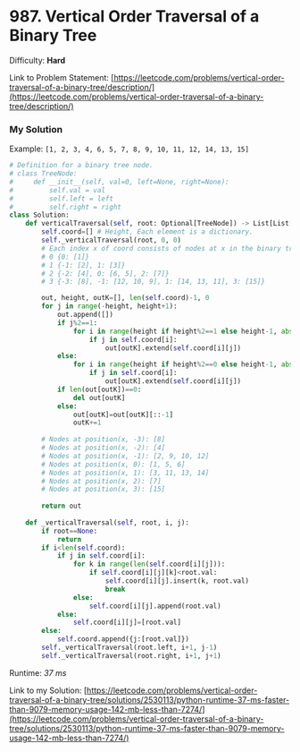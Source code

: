 # 987. Vertical Order Traversal of a Binary Tree

Difficulty: **Hard**

Link to Problem Statement: [https://leetcode.com/problems/vertical-order-traversal-of-a-binary-tree/description/](https://leetcode.com/problems/vertical-order-traversal-of-a-binary-tree/description/)

### My Solution

Example: `[1, 2, 3, 4, 6, 5, 7, 8, 9, 10, 11, 12, 14, 13, 15]`

```python
# Definition for a binary tree node.
# class TreeNode:
#     def __init__(self, val=0, left=None, right=None):
#         self.val = val
#         self.left = left
#         self.right = right
class Solution:
    def verticalTraversal(self, root: Optional[TreeNode]) -> List[List[int]]:
        self.coord=[] # Height, Each element is a dictionary.
        self._verticalTraversal(root, 0, 0)
        # Each index x of coord consists of nodes at x in the binary tree:
		# 0 {0: [1]}
		# 1 {-1: [2], 1: [3]}
		# 2 {-2: [4], 0: [6, 5], 2: [7]}
		# 3 {-3: [8], -1: [12, 10, 9], 1: [14, 13, 11], 3: [15]}

        out, height, outK=[], len(self.coord)-1, 0
        for j in range(-height, height+1):
            out.append([])
            if j%2==1:
                for i in range(height if height%2==1 else height-1, abs(j)-1, -2):
                    if j in self.coord[i]:
                        out[outK].extend(self.coord[i][j])
            else:
                for i in range(height if height%2==0 else height-1, abs(j)-1, -2):
                    if j in self.coord[i]:
                        out[outK].extend(self.coord[i][j])
            if len(out[outK])==0:
                del out[outK]
            else:
                out[outK]=out[outK][::-1]
                outK+=1
				
		# Nodes at position(x, -3): [8]
		# Nodes at position(x, -2): [4]
		# Nodes at position(x, -1): [2, 9, 10, 12]
		# Nodes at position(x, 0): [1, 5, 6]
		# Nodes at position(x, 1): [3, 11, 13, 14]
		# Nodes at position(x, 2): [7]
		# Nodes at position(x, 3): [15]
		
        return out
        
    def _verticalTraversal(self, root, i, j):
        if root==None:
            return
        if i<len(self.coord):
            if j in self.coord[i]:
                for k in range(len(self.coord[i][j])):
                    if self.coord[i][j][k]<root.val:
                        self.coord[i][j].insert(k, root.val)
                        break
                else:
                    self.coord[i][j].append(root.val)
            else:
                self.coord[i][j]=[root.val]
        else:
            self.coord.append({j:[root.val]})
        self._verticalTraversal(root.left, i+1, j-1)
        self._verticalTraversal(root.right, i+1, j+1)
```
Runtime: *37 ms*

Link to my Solution: [https://leetcode.com/problems/vertical-order-traversal-of-a-binary-tree/solutions/2530113/python-runtime-37-ms-faster-than-9079-memory-usage-142-mb-less-than-7274/](https://leetcode.com/problems/vertical-order-traversal-of-a-binary-tree/solutions/2530113/python-runtime-37-ms-faster-than-9079-memory-usage-142-mb-less-than-7274/)
